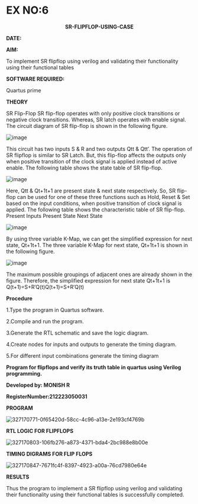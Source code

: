 # EX NO:6
<P align='center'> <b>SR-FLIPFLOP-USING-CASE</b>

**DATE:**

**AIM:**

To implement  SR flipflop using verilog and validating their functionality using their functional tables

**SOFTWARE REQUIRED:**

Quartus prime

**THEORY**

SR Flip-Flop SR flip-flop operates with only positive clock transitions or negative clock transitions. Whereas, SR latch operates with enable signal. The circuit diagram of SR flip-flop is shown in the following figure.

![image](https://github.com/naavaneetha/SR-FLIPFLOP-USING-CASE/assets/154305477/0f710028-ad52-4d3e-9276-8714cf023a25)

 
This circuit has two inputs S & R and two outputs Qtt & Qtt’. The operation of SR flipflop is similar to SR Latch. But, this flip-flop affects the outputs only when positive transition of the clock signal is applied instead of active enable. The following table shows the state table of SR flip-flop.

![image](https://github.com/naavaneetha/SR-FLIPFLOP-USING-CASE/assets/154305477/dabfc4f4-87e3-4cbc-9472-f89ee1b5ed30)

 
Here, Qtt & Qt+1t+1 are present state & next state respectively. So, SR flip-flop can be used for one of these three functions such as Hold, Reset & Set based on the input conditions, when positive transition of clock signal is applied. The following table shows the characteristic table of SR flip-flop. Present Inputs Present State Next State

![image](https://github.com/naavaneetha/SR-FLIPFLOP-USING-CASE/assets/154305477/dd90d16c-aec5-4290-a586-e2346b1e9eb5)

 
By using three variable K-Map, we can get the simplified expression for next state, Qt+1t+1. The three variable K-Map for next state, Qt+1t+1 is shown in the following figure.

![image](https://github.com/naavaneetha/SR-FLIPFLOP-USING-CASE/assets/154305477/473efad6-d70b-4ca7-aeb7-898bbfca319f)

 
The maximum possible groupings of adjacent ones are already shown in the figure. Therefore, the simplified expression for next state Qt+1t+1 is Q(t+1)=S+R′Q(t)Q(t+1)=S+R′Q(t)

**Procedure**

 1.Type the program in Quartus software.

2.Compile and run the program.

3.Generate the RTL schematic and save the logic diagram.

4.Create nodes for inputs and outputs to generate the timing diagram.

5.For different input combinations generate the timing diagram


**Program for flipflops and verify its truth table in quartus using Verilog programming.**

**Developed by: MONISH R**

**RegisterNumber:212223050031**

**PROGRAM**

![327170771-0f65420d-58cc-4c96-a13e-2e193cf4769b](https://github.com/monish1545/SR-FLIPFLOP-USING-CASE/assets/166646660/58e5755a-7096-49df-badb-236446c4b0d3)


**RTL LOGIC FOR FLIPFLOPS**

![327170803-106fb276-a873-4371-bda4-2bc988e8b00e](https://github.com/monish1545/SR-FLIPFLOP-USING-CASE/assets/166646660/e566479e-d02c-4e7f-8faf-5e27182a1a2a)

**TIMING DIGRAMS FOR FLIP FLOPS**

![327170847-7671fc4f-8397-4923-a00a-76cd7980e64e](https://github.com/monish1545/SR-FLIPFLOP-USING-CASE/assets/166646660/5684c0d7-3ed1-4caf-8855-3750ecb03785)


**RESULTS**

Thus the program to implement a SR flipflop using verilog and validating their functionality using their functional tables is successfully completed.
